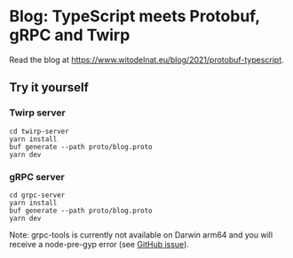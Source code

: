# Blog: TypeScript meets Protobuf, gRPC and Twirp

Read the blog at https://www.witodelnat.eu/blog/2021/protobuf-typescript.

## Try it yourself

### Twirp server

```
cd twirp-server
yarn install
buf generate --path proto/blog.proto
yarn dev
```

### gRPC server

```
cd grpc-server
yarn install
buf generate --path proto/blog.proto
yarn dev
```

Note: grpc-tools is currently not available on Darwin arm64 and you will receive a node-pre-gyp error (see [GitHub issue](https://github.com/grpc/grpc-node/issues/1405)).
